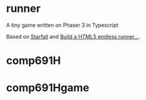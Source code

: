 # runner

A tiny game written on Phaser 3 in Typescript

Based on
[Starfall](https://github.com/mariyadavydova/starfall-phaser3-typescript) and
[Build a HTML5 endless runner...](https://www.emanueleferonato.com/2018/11/13/build-a-html5-endless-runner-with-phaser-in-a-few-lines-of-code-using-arcade-physics-and-featuring-object-pooling/).
# comp691H
# comp691Hgame
